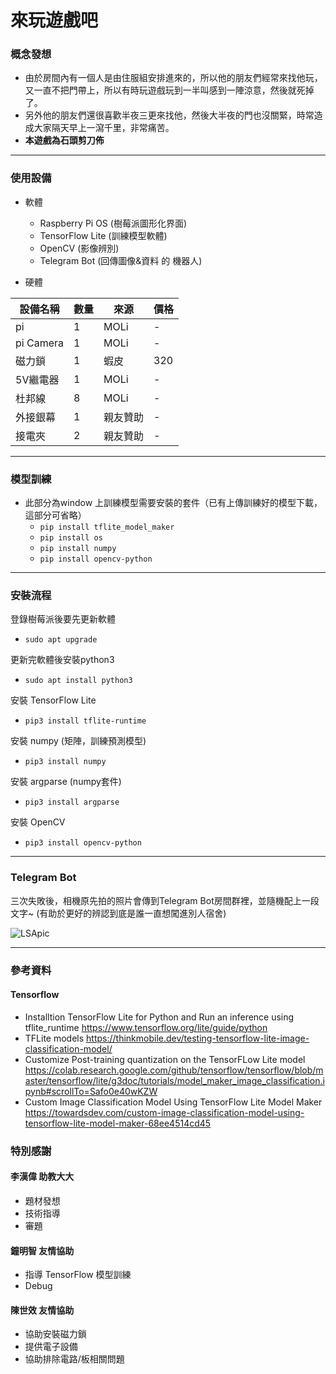 # 來玩遊戲吧


### 概念發想
- 由於房間內有一個人是由住服組安排進來的，所以他的朋友們經常來找他玩，又一直不把門帶上，所以有時玩遊戲玩到一半叫感到一陣涼意，然後就死掉了。
- 另外他的朋友們還很喜歡半夜三更來找他，然後大半夜的門也沒關緊，時常造成大家隔天早上一瀉千里，非常痛苦。
- **本遊戲為石頭剪刀佈**

<hr/>

### 使用設備
- 軟體
    * Raspberry Pi OS (樹莓派圖形化界面)
    * TensorFlow Lite (訓練模型軟體)
    * OpenCV (影像辨別)
    * Telegram Bot (回傳圖像&資料 的 機器人)
 
- 硬體

| 設備名稱 | 數量| 來源              |價格|
| ---- | ---- | ----------------- |--|
|pi|1|MOLi|-
|pi Camera|1|MOLi|-
|磁力鎖|1|蝦皮|320
|5V繼電器|1|MOLi|-
|杜邦線|8|MOLi|-
|外接銀幕|1|親友贊助|-
|接電夾|2|親友贊助|-

<hr/>

### 模型訓練 
- 此部分為window 上訓練模型需要安裝的套件（已有上傳訓練好的模型下載，這部分可省略）
    * `pip install tflite_model_maker`
    * `pip install os`
    * `pip install numpy`
    * `pip install opencv-python`

<hr/>

### 安裝流程
登錄樹莓派後要先更新軟體 
- `sudo apt upgrade`

更新完軟體後安裝python3 
- `sudo apt install python3`

安裝 TensorFlow Lite
- `pip3 install tflite-runtime`

安裝 numpy (矩陣，訓練預測模型)
- `pip3 install numpy`

安裝 argparse (numpy套件)
- `pip3 install argparse`

安裝 OpenCV
* `pip3 install opencv-python`

<hr/>

### Telegram Bot 

三次失敗後，相機原先拍的照片會傳到Telegram Bot房間群裡，並隨機配上一段文字~
(有助於更好的辨認到底是誰一直想闖進別人宿舍)

![LSApic](https://user-images.githubusercontent.com/94297365/150220417-fd63c4bd-9e52-457b-9765-8045b2cd6712.png)


<hr/>

### 參考資料

#### Tensorflow

- Installtion TensorFlow Lite for Python and Run an inference using tflite_runtime https://www.tensorflow.org/lite/guide/python
- TFLite models https://thinkmobile.dev/testing-tensorflow-lite-image-classification-model/
- Customize Post-training quantization on the TensorFLow Lite model https://colab.research.google.com/github/tensorflow/tensorflow/blob/master/tensorflow/lite/g3doc/tutorials/model_maker_image_classification.ipynb#scrollTo=Safo0e40wKZW
- Custom Image Classification Model Using TensorFlow Lite Model Maker https://towardsdev.com/custom-image-classification-model-using-tensorflow-lite-model-maker-68ee4514cd45

### 特別感謝

#### 李漢偉 助教大大
- 題材發想
- 技術指導
- 審題

#### 鐘明智 友情協助
- 指導 TensorFlow 模型訓練
- Debug

#### 陳世效 友情協助
- 協助安裝磁力鎖
- 提供電子設備
- 協助排除電路/板相關問題
